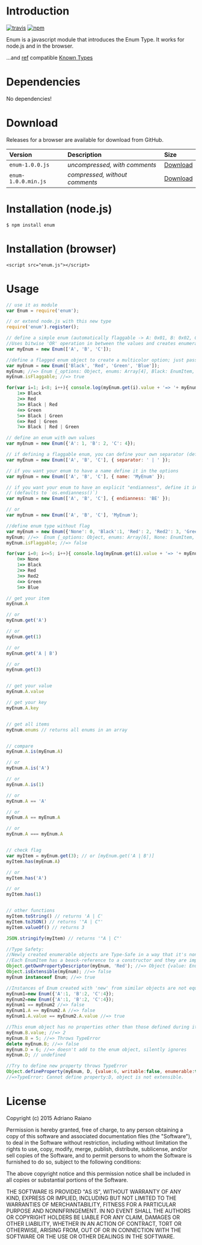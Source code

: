 # Introduction

[![travis](https://img.shields.io/travis/adrai/enum.svg)](https://travis-ci.org/adrai/enum) [![npm](https://img.shields.io/npm/v/enum.svg)](https://npmjs.org/package/enum)


Enum is a javascript module that introduces the Enum Type. It works for node.js and in the browser.

...and [ref](https://github.com/TooTallNate/ref) compatible [Known Types](https://github.com/TooTallNate/ref/wiki/Known-%22types%22)

# Dependencies
No dependencies!

# Download
Releases for a browser are available for download from GitHub.

| **Version** | **Description** | **Size** |
|:------------|:----------------|:---------|
| `enum-1.0.0.js` | *uncompressed, with comments* | [Download](https://raw.github.com/adrai/enum/master/enum-1.0.0.js) |
| `enum-1.0.0.min.js` | *compressed, without comments* | [Download](https://raw.github.com/adrai/enum/master/enum-1.0.0.min.js) |

# Installation (node.js)

    $ npm install enum

# Installation (browser)

    <script src="enum.js"></script>

# Usage

````js
// use it as module
var Enum = require('enum');

// or extend node.js with this new type
require('enum').register();

// define a simple enum (automatically flaggable -> A: 0x01, B: 0x02, C: 0x04)
//Uses bitwise 'OR' operation in between the values and creates enumerated constants. For example, if 'Read':1, 'Write':2, then ReadWrite= Read | Write = 1 | 2 = 3;
var myEnum = new Enum(['A', 'B', 'C']);

//define a flagged enum object to create a multicolor option; just pass an array
var myEnum = new Enum(['Black', 'Red', 'Green', 'Blue']);
myEnum; //=> Enum {_options: Object, enums: Array[4], Black: EnumItem, Red: EnumItem, Green: EnumItem….....}
myEnum.isFlaggable; //=> true

for(var i=1; i<8; i++){ console.log(myEnum.get(i).value + '=> '+ myEnum.get(i).key)}
    1=> Black
    2=> Red
    3=> Black | Red
    4=> Green
    5=> Black | Green
    6=> Red | Green
    7=> Black | Red | Green

// define an enum with own values
var myEnum = new Enum({'A': 1, 'B': 2, 'C': 4});

// if defining a flaggable enum, you can define your own separator (default is ' | ')
var myEnum = new Enum(['A', 'B', 'C'], { separator: ' | ' });

// if you want your enum to have a name define it in the options
var myEnum = new Enum(['A', 'B', 'C'], { name: 'MyEnum' });

// if you want your enum to have an explicit "endianness", define it in the options
// (defaults to `os.endianness()`)
var myEnum = new Enum(['A', 'B', 'C'], { endianness: 'BE' });

// or
var myEnum = new Enum(['A', 'B', 'C'], 'MyEnum');

//define enum type without flag
var myEnum = new Enum({'None': 0, 'Black':1, 'Red': 2, 'Red2': 3, 'Green': 4, 'Blue': 5});
myEnum; //=>  Enum {_options: Object, enums: Array[6], None: EnumItem, Black: EnumItem, Red: EnumItem…........}
myEnum.isFlaggable; //=> false

for(var i=0; i<=5; i++){ console.log(myEnum.get(i).value + '=> '+ myEnum.get(i).key)}
    0=> None
    1=> Black
    2=> Red
    3=> Red2
    4=> Green
    5=> Blue

// get your item
myEnum.A

// or
myEnum.get('A')

// or
myEnum.get(1)

// or
myEnum.get('A | B')

// or
myEnum.get(3)


// get your value
myEnum.A.value

// get your key
myEnum.A.key


// get all items
myEnum.enums // returns all enums in an array


// compare
myEnum.A.is(myEnum.A)

// or
myEnum.A.is('A')

// or
myEnum.A.is(1)

// or
myEnum.A == 'A'

// or
myEnum.A == myEnum.A

// or
myEnum.A === myEnum.A


// check flag
var myItem = myEnum.get(3); // or [myEnum.get('A | B')]
myItem.has(myEnum.A)

// or
myItem.has('A')

// or
myItem.has(1)


// other functions
myItem.toString() // returns 'A | C'
myItem.toJSON() // returns '"A | C"'
myItem.valueOf() // returns 3

JSON.stringify(myItem) // returns '"A | C"'

//Type Safety:
//Newly created enumerable objects are Type-Safe in a way that it's non-configurable and no longer extensible.
//Each EnumItem has a beack-reference to a constructor and they are implicitly final.
Object.getOwnPropertyDescriptor(myEnum, 'Red'); //=> Object {value: EnumItem, writable: false, enumerable: true, configurable: false}
Object.isExtensible(myEnum); //=> false
myEnum instanceof Enum; //=> true

//Instances of Enum created with 'new' from similar objects are not equal
myEnum1=new Enum({'A':1, 'B':2, 'C':4});
myEnum2=new Enum({'A':1, 'B':2, 'C':4});
myEnum1 == myEnum2 //=> false
myEnum1.A == myEnum2.A //=> false
myEnum1.A.value == myEnum2.A.value //=> true

//This enum object has no properties other than those defined during its creation. Existing Data is 'Persistent' and preserves the original version
myEnum.B.value; //=> 2
myEnum.B = 5; //=> Throws TypeError
delete myEnum.B; //=> false
myEnum.D = 6; //=> doesn't add to the enum object, silently ignores
myEnum.D; // undefined

//Try to define new property throws TypeError
Object.defineProperty(myEnum, D, {value:6, writable:false, enumerable:true});
//=>TypeError: Cannot define property:D, object is not extensible.
````


# License

Copyright (c) 2015 Adriano Raiano

Permission is hereby granted, free of charge, to any person obtaining a copy
of this software and associated documentation files (the "Software"), to deal
in the Software without restriction, including without limitation the rights
to use, copy, modify, merge, publish, distribute, sublicense, and/or sell
copies of the Software, and to permit persons to whom the Software is
furnished to do so, subject to the following conditions:

The above copyright notice and this permission notice shall be included in
all copies or substantial portions of the Software.

THE SOFTWARE IS PROVIDED "AS IS", WITHOUT WARRANTY OF ANY KIND, EXPRESS OR
IMPLIED, INCLUDING BUT NOT LIMITED TO THE WARRANTIES OF MERCHANTABILITY,
FITNESS FOR A PARTICULAR PURPOSE AND NONINFRINGEMENT. IN NO EVENT SHALL THE
AUTHORS OR COPYRIGHT HOLDERS BE LIABLE FOR ANY CLAIM, DAMAGES OR OTHER
LIABILITY, WHETHER IN AN ACTION OF CONTRACT, TORT OR OTHERWISE, ARISING FROM,
OUT OF OR IN CONNECTION WITH THE SOFTWARE OR THE USE OR OTHER DEALINGS IN
THE SOFTWARE.
